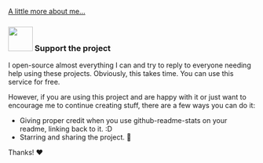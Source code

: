 <a href="https://hawkxc.vercel.app/" style="text-center">A little more about me...</a>
### <img src="https://media.giphy.com/media/VgCDAzcKvsR6OM0uWg/giphy.gif" width="50"> Support the project

I open-source almost everything I can and try to reply to everyone needing help using these projects. Obviously,
this takes time. You can use this service for free.

However, if you are using this project and are happy with it or just want to encourage me to continue creating stuff, there are a few ways you can do it:

*   Giving proper credit when you use github-readme-stats on your readme, linking back to it. :D
*   Starring and sharing the project. :rocket:

Thanks! :heart:
